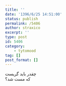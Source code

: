 ```yaml
---
title: ''
date: '1396/6/25 14:51:00'
status: publish
permalink: /5406
author: straxico
excerpt: ''
type: post
id: 5406
category:
    - tytomood
tag: []
post_format: []
---
```

چقدر باید گریست  
که مست شد؟
